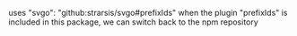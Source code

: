 uses "svgo": "github:strarsis/svgo#prefixIds"
when the plugin "prefixIds" is included in this package,
we can switch back to the npm repository